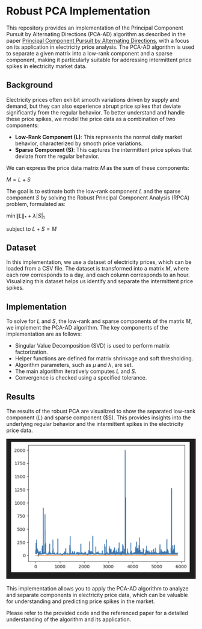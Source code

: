 # Robust PCA Implementation

This repository provides an implementation of the Principal Component Pursuit by Alternating Directions (PCA-AD) algorithm as described in the paper [Principal Component Pursuit by Alternating Directions](https://arxiv.org/abs/0912.3599), with a focus on its application in electricity price analysis. The PCA-AD algorithm is used to separate a given matrix into a low-rank component and a sparse component, making it particularly suitable for addressing intermittent price spikes in electricity market data.

## Background

Electricity prices often exhibit smooth variations driven by supply and demand, but they can also experience abrupt price spikes that deviate significantly from the regular behavior. To better understand and handle these price spikes, we model the price data as a combination of two components:

- **Low-Rank Component (L)**: This represents the normal daily market behavior, characterized by smooth price variations.
- **Sparse Component (S)**: This captures the intermittent price spikes that deviate from the regular behavior.

We can express the price data matrix $M$ as the sum of these components:

$M = L + S$

The goal is to estimate both the low-rank component $L$ and the sparse component $S$ by solving the Robust Principal Component Analysis (RPCA) problem, formulated as:

$\min{\|L\|_* + \lambda |S|_1}$

subject to $L + S = M$

## Dataset

In this implementation, we use a dataset of electricity prices, which can be loaded from a CSV file. The dataset is transformed into a matrix $M$, where each row corresponds to a day, and each column corresponds to an hour. Visualizing this dataset helps us identify and separate the intermittent price spikes.

## Implementation

To solve for $L$ and $S$, the low-rank and sparse components of the matrix $M$, we implement the PCA-AD algorithm. The key components of the implementation are as follows:

- Singular Value Decomposition (SVD) is used to perform matrix factorization.
- Helper functions are defined for matrix shrinkage and soft thresholding.
- Algorithm parameters, such as $\mu$ and $\lambda$, are set.
- The main algorithm iteratively computes $L$ and $S$.
- Convergence is checked using a specified tolerance.

## Results

The results of the robust PCA are visualized to show the separated low-rank component ($L$) and sparse component ($S). This provides insights into the underlying regular behavior and the intermittent spikes in the electricity price data.

![Alt Text](https://github.com/fardinbh/RobustPCAImplementation/blob/main/Images/ff.png?raw=true)

This implementation allows you to apply the PCA-AD algorithm to analyze and separate components in electricity price data, which can be valuable for understanding and predicting price spikes in the market.

Please refer to the provided code and the referenced paper for a detailed understanding of the algorithm and its application.
